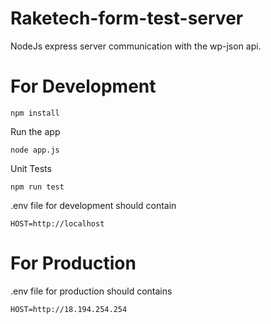 # Raketech-form-test-server

NodeJs express server communication with the wp-json api.

# For Development
```
npm install
```
Run the app
```
node app.js
```

Unit Tests
```
npm run test
```

.env file for development should contain
``` 
HOST=http://localhost
```

# For Production 

.env file for production should contains
```
HOST=http://18.194.254.254
```

